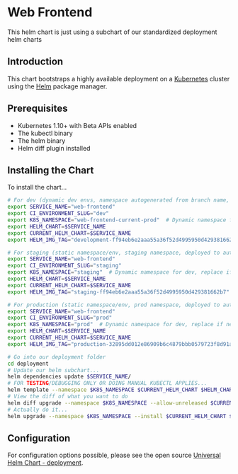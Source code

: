 # Web Frontend

This helm chart is just using a subchart of our standardized deployment helm charts

## Introduction

This chart bootstraps a highly available deployment on a [Kubernetes](http://kubernetes.io) cluster using the [Helm](https://helm.sh) package manager.

## Prerequisites

- Kubernetes 1.10+ with Beta APIs enabled
- The kubectl binary
- The helm binary
- Helm diff plugin installed

## Installing the Chart

To install the chart...

```bash
# For dev (dynamic dev envs, namespace autogenerated from branch name, deployed (and created dynamically) automatically on every branch)
export SERVICE_NAME="web-frontend"
export CI_ENVIRONMENT_SLUG="dev"
export K8S_NAMESPACE="web-frontend-current-prod"  # Dynamic namespace for dev, replace if needed (eg: web-frontend-BRANCHNAME_SLUGGED)
export HELM_CHART=$SERVICE_NAME
export CURRENT_HELM_CHART=$SERVICE_NAME
export HELM_IMG_TAG="development-ff94eb6e2aaa55a36f52d4995950d429381662b7"  # development-* images built on branches (aka non-master)

# For staging (static namespace/env, staging namespace, deployed to automatically from master branch)
export SERVICE_NAME="web-frontend"
export CI_ENVIRONMENT_SLUG="staging"
export K8S_NAMESPACE="staging"  # Dynamic namespace for dev, replace if needed (eg: web-frontend-BRANCHNAME_SLUGGED)
export HELM_CHART=$SERVICE_NAME
export CURRENT_HELM_CHART=$SERVICE_NAME
export HELM_IMG_TAG="staging-ff94eb6e2aaa55a36f52d4995950d429381662b7"      # staging-* images built on master branch

# For production (static namespace/env, prod namespace, deployed to automatically from Github Deployments / Tags (ideally semver (1.x.x))
export SERVICE_NAME="web-frontend"
export CI_ENVIRONMENT_SLUG="prod"
export K8S_NAMESPACE="prod"  # Dynamic namespace for dev, replace if needed (eg: web-frontend-BRANCHNAME_SLUGGED)
export HELM_CHART=$SERVICE_NAME
export CURRENT_HELM_CHART=$SERVICE_NAME
export HELM_IMG_TAG="production-32895dd012e86909b6c4879bbb0579723f8d91ab"   # production-* images built on git tags (Aka Github Releases)

# Go into our deployment folder
cd deployment
# Update our helm subchart...
helm dependencies update $SERVICE_NAME/
# FOR TESTING/DEBUGGING ONLY OR DOING MANUAL KUBECTL APPLIES...
helm template --namespace $K8S_NAMESPACE $CURRENT_HELM_CHART $HELM_CHART -f $CURRENT_HELM_CHART/values.yaml     -f $CURRENT_HELM_CHART/values-${CI_ENVIRONMENT_SLUG}.yaml --set global.namespace="$K8S_NAMESPACE"  --set global.image.tag="$HELM_IMG_TAG"
# View the diff of what you want to do
helm diff upgrade --namespace $K8S_NAMESPACE --allow-unreleased $CURRENT_HELM_CHART $HELM_CHART     -f $CURRENT_HELM_CHART/values.yaml     -f $CURRENT_HELM_CHART/values-${CI_ENVIRONMENT_SLUG}.yaml --set global.namespace="$K8S_NAMESPACE"  --set global.image.tag="$HELM_IMG_TAG"
# Actually do it...
helm upgrade --namespace $K8S_NAMESPACE --install $CURRENT_HELM_CHART $HELM_CHART     -f $CURRENT_HELM_CHART/values.yaml     -f $CURRENT_HELM_CHART/values-${CI_ENVIRONMENT_SLUG}.yaml  --set global.namespace="$K8S_NAMESPACE"  --set global.image.tag="$HELM_IMG_TAG"
```

## Configuration

For configuration options possible, please see the open source [Universal Helm Chart - deployment](https://github.com/DevOps-Nirvana/Universal-Kubernetes-Helm-Charts/tree/master/charts/deployment).
